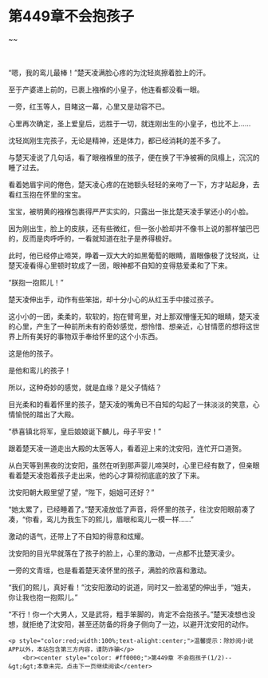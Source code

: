 # 第449章不会抱孩子
~~
    	    <p name="pagetop" href="javascript:void(0);" onclick="return false" style="line-height: 35px;padding: 10px;color: #333;"> </p><p>“嗯，我的鸾儿最棒！”楚天凌满脸心疼的为沈轻岚擦着脸上的汗。</p><p>至于产婆递上前的，已裹上襁褓的小皇子，他连看都没看一眼。</p><p>一旁，红玉等人，目睹这一幕，心里又是动容不已。</p><p>心里再次确定，圣上爱皇后，远胜于一切，就连刚出生的小皇子，也比不上……</p><p>沈轻岚刚生完孩子，无论是精神，还是体力，都已经消耗的差不多了。</p><p>与楚天凌说了几句话，看了眼襁褓里的孩子，便在换了干净被褥的凤榻上，沉沉的睡了过去。</p><p>看着她眉宇间的倦色，楚天凌心疼的在她额头轻轻的亲吻了一下，方才站起身，去看红玉抱在怀里的宝宝。</p><p>宝宝，被明黄的襁褓包裹得严严实实的，只露出一张比楚天凌手掌还小的小脸。</p><p>因为刚出生，脸上的皮肤，还有些微红，但一张小脸却并不像书上说的那样皱巴巴的，反而是肉呼呼的，一看就知道在肚子是养得极好。</p><p>此时，他已经停止啼哭，睁着一双大大的如黑葡萄的眼睛，眉眼像极了沈轻岚，让楚天凌看得心里顿时软成了一团，眼神都不自知的变得慈爱柔和了下来。</p><p>“朕抱一抱熙儿！”</p><p>楚天凌伸出手，动作有些笨拙，却十分小心的从红玉手中接过孩子。</p><p>这小小的一团，柔柔的，软软的，抱在臂弯里，对上那双懵懂无知的眼睛，楚天凌的心里，产生了一种前所未有的奇妙感觉，想怜惜、想亲近，心甘情愿的想将这世界上所有美好的事物双手奉给怀里的这个小东西。</p><p>这是他的孩子。</p><p>是他和鸾儿的孩子！</p><p>所以，这种奇妙的感觉，就是血缘？是父子情结？</p><p>目光柔和的看着怀里的孩子，楚天凌的嘴角已不自知的勾起了一抹淡淡的笑意，心情愉悦的踏出了大殿。</p><p>“恭喜镇北将军，皇后娘娘诞下麟儿，母子平安！”</p><p>跟着楚天凌一道走出大殿的太医等人，看着迎上来的沈安阳，连忙开口道贺。</p><p>从白天等到黑夜的沈安阳，虽然在听到那声婴儿啼哭时，心里已经有数了，但亲眼看着楚天凌抱着孩子走出来，他的心才算彻彻底底的放了下来。</p><p>沈安阳朝大殿里望了望，“陛下，姐姐可还好？”</p><p>“她太累了，已经睡着了。”楚天凌放低了声音，将怀里的孩子，往沈安阳眼前凑了凑，“你看，鸾儿为我生下的熙儿，眉眼和鸾儿一模一样……”</p><p>激动的语气，还带上了不自知的得意和炫耀。</p><p>沈安阳的目光早就落在了孩子的脸上，心里的激动，一点都不比楚天凌少。</p><p>一旁的文青瑶，也是看着楚天凌怀里的孩子，满脸的欣喜和激动。</p><p>“我们的熙儿，真好看！”沈安阳激动的说道，同时又一脸渴望的伸出手，“姐夫，你让我也抱一抱熙儿。”</p><p>“不行！你一个大男人，又是武将，粗手笨脚的，肯定不会抱孩子。”楚天凌想也没想，就拒绝了沈安阳，甚至还防备的将身子侧向了一边，以避开沈安阳的动作。</p>
    	
   	<p style="color:red;width:100%;text-alight:center;">温馨提示：除妙阅小说APP以外，本站包含第三方内容，谨防诈骗</p>
    	<br><center style="color: #ff0000;">第449章 不会抱孩子(1/2)--&gt;&gt;本章未完，点击下一页继续阅读</center>
    	